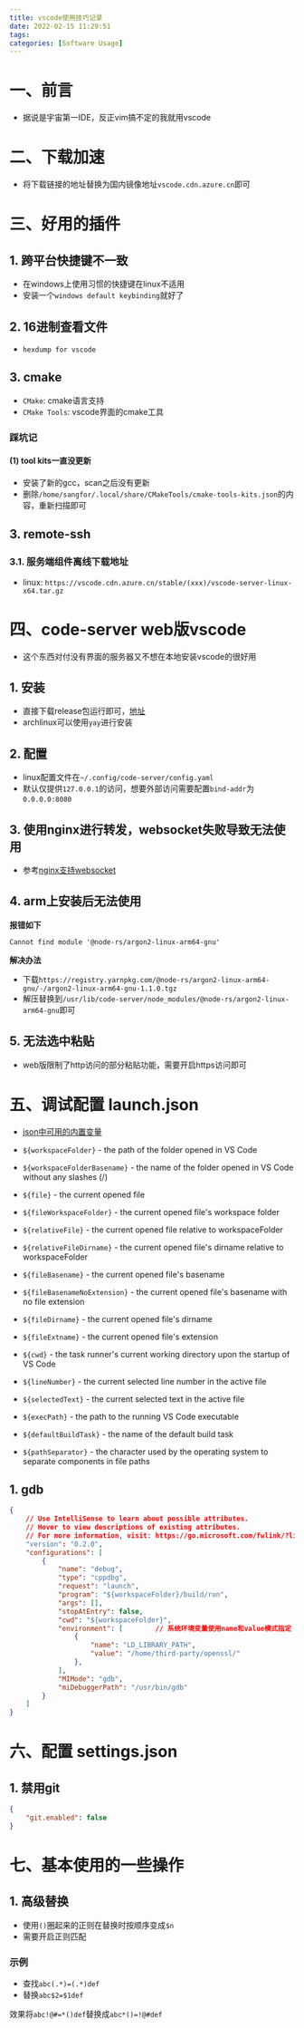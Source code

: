 ```yaml
---
title: vscode使用技巧记录
date: 2022-02-15 11:29:51
tags:
categories: [Software Usage]
---
```


# 一、前言

- 据说是宇宙第一IDE，反正vim搞不定的我就用vscode

# 二、下载加速

- 将下载链接的地址替换为国内镜像地址`vscode.cdn.azure.cn`即可

# 三、好用的插件

## 1. 跨平台快捷键不一致

- 在windows上使用习惯的快捷键在linux不适用
- 安装一个`windows default keybinding`就好了

## 2. 16进制查看文件

- `hexdump for vscode`

## 3. cmake

- `CMake`: cmake语言支持
- `CMake Tools`: vscode界面的cmake工具

### 踩坑记

#### (1) tool kits一直没更新

- 安装了新的gcc，scan之后没有更新
- 删除`/home/sangfor/.local/share/CMakeTools/cmake-tools-kits.json`的内容，重新扫描即可

## 3. remote-ssh

### 3.1. 服务端组件离线下载地址

- linux: `https://vscode.cdn.azure.cn/stable/(xxx)/vscode-server-linux-x64.tar.gz`

# 四、code-server web版vscode

- 这个东西对付没有界面的服务器又不想在本地安装vscode的很好用

## 1. 安装

- 直接下载release包运行即可，[地址](https://github.com//coder/code-server/releases)
- archlinux可以使用`yay`进行安装

## 2. 配置

- linux配置文件在`~/.config/code-server/config.yaml`
- 默认仅提供`127.0.0.1`的访问，想要外部访问需要配置`bind-addr`为`0.0.0.0:8080`

## 3. 使用nginx进行转发，websocket失败导致无法使用

- 参考[nginx支持websocket](/blogs/2021-04-23-nginx/#1-3-支持websocket)

## 4. arm上安装后无法使用

**报错如下**

```shell
Cannot find module '@node-rs/argon2-linux-arm64-gnu'
```

**解决办法**

- 下载`https://registry.yarnpkg.com/@node-rs/argon2-linux-arm64-gnu/-/argon2-linux-arm64-gnu-1.1.0.tgz`
- 解压替换到`/usr/lib/code-server/node_modules/@node-rs/argon2-linux-arm64-gnu`即可

## 5. 无法选中粘贴

- web版限制了http访问的部分粘贴功能，需要开启https访问即可

# 五、调试配置 launch.json

- [json中可用的内置变量](https://code.visualstudio.com/docs/editor/variables-reference)

- `${workspaceFolder}` - the path of the folder opened in VS Code
- `${workspaceFolderBasename}` - the name of the folder opened in VS Code without any slashes (/)
- `${file}` - the current opened file
- `${fileWorkspaceFolder}` - the current opened file's workspace folder
- `${relativeFile}` - the current opened file relative to workspaceFolder
- `${relativeFileDirname}` - the current opened file's dirname relative to workspaceFolder
- `${fileBasename}` - the current opened file's basename
- `${fileBasenameNoExtension}` - the current opened file's basename with no file extension
- `${fileDirname}` - the current opened file's dirname
- `${fileExtname}` - the current opened file's extension
- `${cwd}` - the task runner's current working directory upon the startup of VS Code
- `${lineNumber}` - the current selected line number in the active file
- `${selectedText}` - the current selected text in the active file
- `${execPath}` - the path to the running VS Code executable
- `${defaultBuildTask}` - the name of the default build task
- `${pathSeparator}` - the character used by the operating system to separate components in file paths

## 1. gdb

```json
{
    // Use IntelliSense to learn about possible attributes.
    // Hover to view descriptions of existing attributes.
    // For more information, visit: https://go.microsoft.com/fwlink/?linkid=830387
    "version": "0.2.0",
    "configurations": [
        {
            "name": "debug",
            "type": "cppdbg",
            "request": "launch",
            "program": "${workspaceFolder}/build/run",
            "args": [],
            "stopAtEntry": false,
            "cwd": "${workspaceFolder}",
            "environment": [        // 系统环境变量使用name和value模式指定
                {
                    "name": "LD_LIBRARY_PATH",
                    "value": "/home/third-party/openssl/"
                },
            ],
            "MIMode": "gdb",
            "miDebuggerPath": "/usr/bin/gdb"
        }
    ]
}
```

# 六、配置 settings.json

## 1. 禁用git

```json
{
    "git.enabled": false
}
```

# 七、基本使用的一些操作

## 1. 高级替换

- 使用`()`圈起来的正则在替换时按顺序变成`$n`
- 需要开启正则匹配

### 示例

- 查找`abc(.*)=(.*)def`
- 替换`abc$2=$1def`

效果将`abc!@#=*()def`替换成`abc*()=!@#def`



